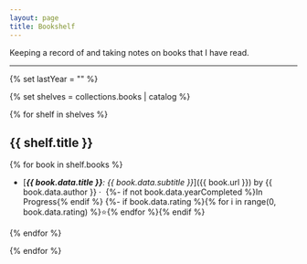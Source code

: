 ```yaml
---
layout: page
title: Bookshelf
---
```


Keeping a record of and taking notes on books that I have read.

---
{% set lastYear = "" %}

{% set shelves = collections.books | catalog %}

{% for shelf in shelves %}
## {{ shelf.title }}

{% for book in shelf.books %}

- [_**{{ book.data.title }}**: {{ book.data.subtitle }}_]({{ book.url }}) by {{ book.data.author }} ·&nbsp;
  {%- if not book.data.yearCompleted %}<span class="pill">In Progress</span>{% endif %}
  {%- if book.data.rating %}<span aria-label="{{ book.data.rating }} stars">{% for i in range(0, book.data.rating) %}⭐️{% endfor %}</span>{% endif %}

{% endfor %}

{% endfor %}

<div style="height:1rem"></div>